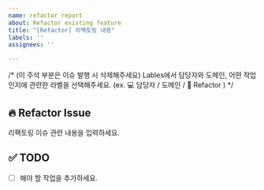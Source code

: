 ```yaml
---
name: refactor report
about: Refactor existing feature
title: "[Refactor] 리팩토링 내용"
labels: ''
assignees: ''

---
```


/* (이 주석 부분은 이슈 발행 시 삭제해주세요)
Lables에서 담당자와 도메인, 어떤 작업인지에 관련한 라벨을 선택해주세요.
(ex. 💻 담당자 / 도메인 / 🔨 Refactor )
*/

## 🔥 Refactor Issue
리팩토링 이슈 관련 내용을 입력하세요.

## ✅ TODO
 - [ ] 해야 할 작업을 추가하세요.

